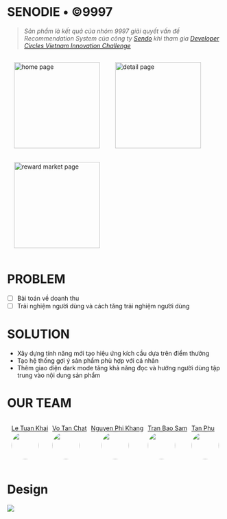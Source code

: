 # SENODIE • ©9997

> *Sản phẩm là kết quả của nhóm 9997 giải quyết vấn đề Recommendation System của công ty [Sendo](https://www.sendo.vn/)  khi tham gia [Developer Circles Vietnam Innovation Challenge](https://www.facebook.com/groups/hoidevcvietnam/)*

<img style="width:200px; margin:16px" alt="home page" src="https://i.imgur.com/KdZfWlB.gif"></img>
<img style="width:200px; margin:16px" alt="detail page" src="https://i.imgur.com/9D97Txs.gif"></img>
<img style="width:200px; margin:16px" alt="reward market page" src="https://i.imgur.com/eN33JYy.gif"></img>

# PROBLEM

- [ ]  Bài toán về doanh thu
- [ ]  Trải nghiệm người dùng và cách tăng trải nghiệm người dùng

# SOLUTION

- Xây dựng tính năng mới tạo hiệu ứng kích cầu dựa trên điểm thưởng
- Tạo hệ thống gợi ý sản phẩm phù hợp với cá nhân
- Thêm giao diện dark mode tăng khả năng đọc và hướng người dùng tập trung vào nội dung sản phẩm

# OUR TEAM

<div style="display: flex; justify-content: space-evenly">

[Le Tuan Khai](https://www.facebook.com/leek.leekhai18)  
<a href="https://www.facebook.com/leek.leekhai18"><img src="https://scontent.fsgn5-6.fna.fbcdn.net/v/t1.0-9/69262389_2535393956690240_532112543502565376_n.jpg?_nc_cat=106&_nc_ohc=So6Ehs0QEoAAQnQEVyId9Vr0oeNYPIgJNj10jaafFpDyqZI46aCowePig&_nc_ht=scontent.fsgn5-6.fna&oh=6a053234a21e0a8cb2e41942dcfb031b&oe=5E75192E" style="width:64px;border-radius:50%">
</img>
</a>

[Vo Tan Chat](https://www.facebook.com/tanchatvo)  
<a href="https://www.facebook.com/tanchatvo"><img src="https://scontent.fsgn5-1.fna.fbcdn.net/v/t1.0-9/78211413_824517798000130_3991762043924381696_o.jpg?_nc_cat=101&_nc_ohc=sIjl6E5iqT4AQl2xyAh0-4zR177WC6Vk6_k9Go-T5GBw2h1Oj4HqXGFJw&_nc_ht=scontent.fsgn5-1.fna&oh=79d9e8070e8c8dfd97caee613801c6a7&oe=5E6EF8C0" style="width:64px;border-radius:50%">
</img>
</a>

[Nguyen Phi Khang](https://www.facebook.com/khangse616)  
<a href="https://www.facebook.com/khangse616"><img src="https://scontent.fsgn5-2.fna.fbcdn.net/v/t1.0-9/55702125_841692129508538_5969357135249670144_o.jpg?_nc_cat=105&_nc_ohc=C8ecEpjf6W0AQlD0IT_HA1VJGb_yHzcR4c71yVK46pNrgmZ8HWSHIbIfA&_nc_ht=scontent.fsgn5-2.fna&oh=4c6438b9c089ffe450a28240ea2a1bea&oe=5E87612D" style="width:64px;border-radius:50%;margin-left:24px">
</img>
</a>

[Tran Bao Sam](https://www.facebook.com/baosam.tran)  
<a href="https://www.facebook.com/baosam.tran"><img src="https://scontent.fsgn5-4.fna.fbcdn.net/v/t1.0-9/60356804_2269834376471449_7813189004899123200_o.jpg?_nc_cat=104&_nc_ohc=e2_BwYonAooAQmZB4j7cj1JGzvj4SENswXrMyE99EWYrQpEF44Dgi3Z1w&_nc_ht=scontent.fsgn5-4.fna&oh=6ac809462db0d5847cc306259abf66d2&oe=5E6CCE9B" style="width:64px;border-radius:50%">
</img>
</a>

[Tan Phu](https://www.facebook.com/phunguyen97)  
<a href="https://www.facebook.com/phunguyen97"><img src="https://scontent.fsgn5-4.fna.fbcdn.net/v/t1.0-1/c2.0.853.853a/76178148_1511114432370111_516286091527979008_n.jpg?_nc_cat=104&_nc_ohc=p61ch9suFsMAQmTaHA8H6I6f3LaQ1C9T1GbLXY_r9Xe5FDFWxQDiMhhTg&_nc_ht=scontent.fsgn5-4.fna&oh=32119f591c8d214387fc5d96410e3c27&oe=5E689D17" style="width:64px;border-radius:50%">
</img>
</a>

</div>

# Design
![](https://i.imgur.com/KRlb1Z8.png?raw=true)
